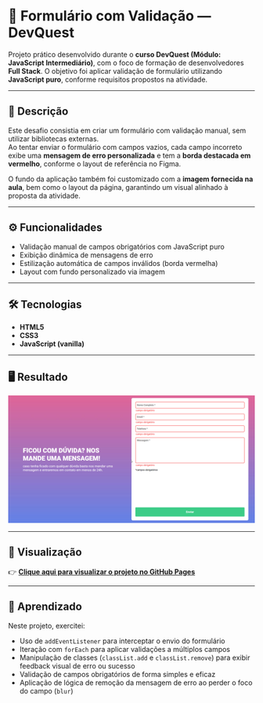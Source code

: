 # 📄 Formulário com Validação — DevQuest

Projeto prático desenvolvido durante o **curso DevQuest (Módulo: JavaScript Intermediário)**, com o foco de formação de desenvolvedores **Full Stack**. O objetivo foi aplicar validação de formulário utilizando **JavaScript puro**, conforme requisitos propostos na atividade.

---

## 📌 Descrição

Este desafio consistia em criar um formulário com validação manual, sem utilizar bibliotecas externas.  
Ao tentar enviar o formulário com campos vazios, cada campo incorreto exibe uma **mensagem de erro personalizada** e tem a **borda destacada em vermelho**, conforme o layout de referência no Figma.

O fundo da aplicação também foi customizado com a **imagem fornecida na aula**, bem como o layout da página, garantindo um visual alinhado à proposta da atividade.

---

## ⚙️ Funcionalidades

- Validação manual de campos obrigatórios com JavaScript puro
- Exibição dinâmica de mensagens de erro
- Estilização automática de campos inválidos (borda vermelha)
- Layout com fundo personalizado via imagem

---

## 🛠️ Tecnologias

- **HTML5**  
- **CSS3**  
- **JavaScript (vanilla)**

---

## 🖥️ Resultado

<p align="center">
  <img src="./src/images/resultado.png" alt="Visual do formulário com erro">
</p>

---

## 🔗 Visualização

👉 [**Clique aqui para visualizar o projeto no GitHub Pages**](https://inocenciooo.github.io/validacao-formulario/)

---

## 💬 Aprendizado

Neste projeto, exercitei:

- Uso de `addEventListener` para interceptar o envio do formulário
- Iteração com `forEach` para aplicar validações a múltiplos campos
- Manipulação de classes (`classList.add` e `classList.remove`) para exibir feedback visual de erro ou sucesso
- Validação de campos obrigatórios de forma simples e eficaz
- Aplicação de lógica de remoção da mensagem de erro ao perder o foco do campo (`blur`)

